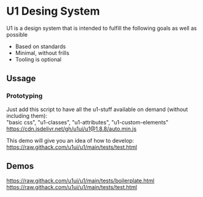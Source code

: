 # U1 Desing System

U1 is a design system that is intended to fulfill the following goals as well as possible

- Based on standards
- Minimal, without frills
- Tooling is optional

## Ussage

### Prototyping
Just add this script to have all the u1-stuff available on demand (without including them):  
"basic css", "u1-classes", "u1-attributes", "u1-custom-elements"  
https://cdn.jsdelivr.net/gh/u1ui/u1@1.8.8/auto.min.js


This demo will give you an idea of how to develop:  
https://raw.githack.com/u1ui/u1/main/tests/test.html


## Demos
https://raw.githack.com/u1ui/u1/main/tests/boilerplate.html  
https://raw.githack.com/u1ui/u1/main/tests/test.html  

